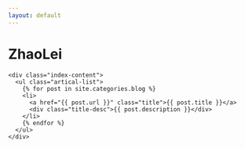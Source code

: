 ```yaml
---
layout: default
---
```


<body>
  <div class="index-wrapper">
    <div class="aside">
      <div class="info-card">
        <h1>ZhaoLei</h1>
        <!-- <a href="http://weibo.com/beiyuu/" target="_blank"><img src="http://www.weibo.com/favicon.ico" alt="" width="25"/></a>
        <a href="http://www.douban.com/people/beiyuu/" target="_blank"><img src="http://www.douban.com/favicon.ico" alt="" width="22"/></a>
        <a href="http://instagram.com/beiyuu/" target="_blank"><img src="http://d36xtkk24g8jdx.cloudfront.net/bluebar/00c6602/images/ico/favicon.ico" alt="" width="22"/></a> -->
      </div>
      <div id="particles-js"></div>
    </div>

    <div class="index-content">
      <ul class="artical-list">
        {% for post in site.categories.blog %}
        <li>
          <a href="{{ post.url }}" class="title">{{ post.title }}</a>
          <div class="title-desc">{{ post.description }}</div>
        </li>
        {% endfor %}
      </ul>
    </div>
  </div>
</body>
